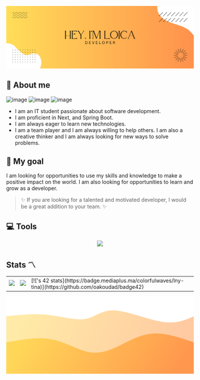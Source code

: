 ![header](./img/banner2.png)

## 🚀 About me
<img src="https://www.codewars.com/users/NiceGuyMe/badges/micro" alt="image"/> <img src="https://img.shields.io/badge/42-000?logo=42&logoColor=fff&style=for-the-badge" alt="image"/> <img src="https://hei.school/wp-content/uploads/2022/09/cropped-Logo-e1662790239183.png" alt="image" width="50"/>

- I am an IT student passionate about software development. 
- I am proficient in Next, and Spring Boot.
- I am always eager to learn new technologies. 
- I am a team player and I am always willing to help others. I am also a creative thinker and I am always looking for new ways to solve problems.

## 💫 My goal

 I am looking for opportunities to use my skills and knowledge to make a positive impact on the world. I am also looking for opportunities to learn and grow as a developer.

> ✨ If you are looking for a talented and motivated developer, I would be a great addition to your team. ✨


## 💻 Tools

<p align="center">
  <a href="https://skillicons.dev">
    <img src="https://skillicons.dev/icons?i=ts,java,postgres,spring,react,nextjs,docker,aws,github,idea,vscode,postman" />
  </a>
</p>

## Stats 〽️
 
<table>
  <tr>
    <td>
      <a href="https://github.com/anuraghazra/github-readme-stats">
        <img src="https://github-readme-stats.vercel.app/api/top-langs/?username=L0ic4&layout=compact&hide=html" />
      </a>
    </td>
    <td>
      <img src="https://github-readme-stats.vercel.app/api?username=L0ic4&bg_color=30,e96443,904e95&title_color=fff&text_color=fff&show_icons=true&icon_color=fff" />
    </td>
   <td>
     [![<lny-tina>'s 42 stats](https://badge.mediaplus.ma/colorfulwaves/lny-tina)](https://github.com/oakoudad/badge42)
   </td>
  </tr>
</table>


![image](./img/wave.svg)
